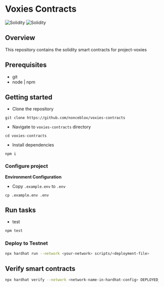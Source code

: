 # Voxies Contracts

<img alt="Solidity" src="https://img.shields.io/badge/Solidity-e6e6e6?style=for-the-badge&logo=solidity&logoColor=black" /> <img alt="Solidity" src="https://img.shields.io/badge/TypeScript-007ACC?style=for-the-badge&logo=typescript&logoColor=white" />

## Overview

This repository contains the solidity smart contracts for project-voxies

## Prerequisites

-   git
-   node | npm

## Getting started

-   Clone the repository

```
git clone https://github.com/nonceblox/voxies-contracts
```

-   Navigate to `voxies-contracts` directory

```
cd voxies-contracts
```

-   Install dependencies

```
npm i
```

### Configure project

**Environment Configuration**

-   Copy `.example.env` to `.env`

```
cp .example.env .env
```

## Run tasks

-   test

```sh
npm test
```

### Deploy to Testnet

```sh
npx hardhat run --network <your-network> scripts/<deployment-file>
```

## Verify smart contracts

```sh
npx hardhat verify --network <network-name-in-hardhat-config> DEPLOYED_CONTRACT_ADDRESS "Constructor arguments"
```
